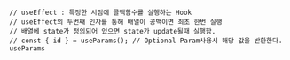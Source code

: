     // useEffect : 특정한 시점에 콜백함수를 실행하는 Hook
    // useEffect의 두번째 인자를 통해 배열이 공백이면 최초 한번 실행
    // 배열에 state가 정의되어 있으면 state가 update될때 실행함.
    // const { id } = useParams(); // Optional Param사용시 해당 값을 반환한다. useParams
